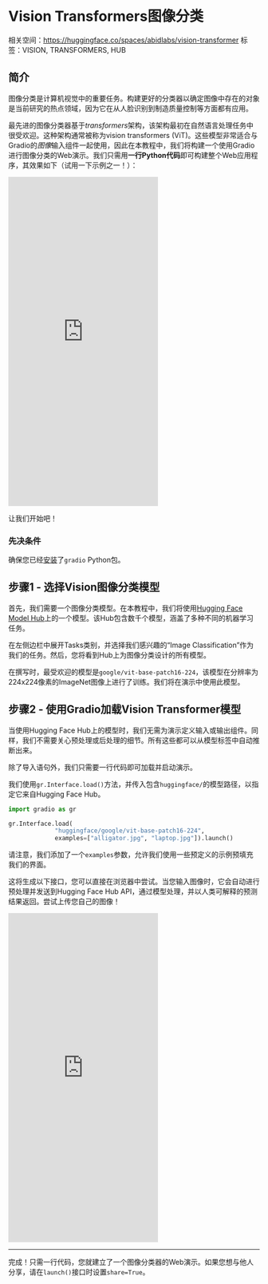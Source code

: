 # Vision Transformers图像分类

相关空间：https://huggingface.co/spaces/abidlabs/vision-transformer
标签：VISION, TRANSFORMERS, HUB

## 简介

图像分类是计算机视觉中的重要任务。构建更好的分类器以确定图像中存在的对象是当前研究的热点领域，因为它在从人脸识别到制造质量控制等方面都有应用。

最先进的图像分类器基于*transformers*架构，该架构最初在自然语言处理任务中很受欢迎。这种架构通常被称为vision transformers (ViT)。这些模型非常适合与Gradio的*图像*输入组件一起使用，因此在本教程中，我们将构建一个使用Gradio进行图像分类的Web演示。我们只需用**一行Python代码**即可构建整个Web应用程序，其效果如下（试用一下示例之一！）：

<iframe src="https://abidlabs-vision-transformer.hf.space" frameBorder="0" height="660" title="Gradio app" class="container p-0 flex-grow space-iframe" allow="accelerometer; ambient-light-sensor; autoplay; battery; camera; document-domain; encrypted-media; fullscreen; geolocation; gyroscope; layout-animations; legacy-image-formats; magnetometer; microphone; midi; oversized-images; payment; picture-in-picture; publickey-credentials-get; sync-xhr; usb; vr ; wake-lock; xr-spatial-tracking" sandbox="allow-forms allow-modals allow-popups allow-popups-to-escape-sandbox allow-same-origin allow-scripts allow-downloads"></iframe>


让我们开始吧！

### 先决条件

确保您已经[安装](/getting_started)了`gradio` Python包。

## 步骤1 - 选择Vision图像分类模型

首先，我们需要一个图像分类模型。在本教程中，我们将使用[Hugging Face Model Hub](https://huggingface.co/models?pipeline_tag=image-classification)上的一个模型。该Hub包含数千个模型，涵盖了多种不同的机器学习任务。

在左侧边栏中展开Tasks类别，并选择我们感兴趣的“Image Classification”作为我们的任务。然后，您将看到Hub上为图像分类设计的所有模型。

在撰写时，最受欢迎的模型是`google/vit-base-patch16-224`，该模型在分辨率为224x224像素的ImageNet图像上进行了训练。我们将在演示中使用此模型。

## 步骤2 - 使用Gradio加载Vision Transformer模型

当使用Hugging Face Hub上的模型时，我们无需为演示定义输入或输出组件。同样，我们不需要关心预处理或后处理的细节。所有这些都可以从模型标签中自动推断出来。

除了导入语句外，我们只需要一行代码即可加载并启动演示。

我们使用`gr.Interface.load()`方法，并传入包含`huggingface/`的模型路径，以指定它来自Hugging Face Hub。


```python
import gradio as gr

gr.Interface.load(
             "huggingface/google/vit-base-patch16-224",
             examples=["alligator.jpg", "laptop.jpg"]).launch()
```

请注意，我们添加了一个`examples`参数，允许我们使用一些预定义的示例预填充我们的界面。

这将生成以下接口，您可以直接在浏览器中尝试。当您输入图像时，它会自动进行预处理并发送到Hugging Face Hub API，通过模型处理，并以人类可解释的预测结果返回。尝试上传您自己的图像！

<iframe src="https://abidlabs-vision-transformer.hf.space" frameBorder="0" height="660" title="Gradio app" class="container p-0 flex-grow space-iframe" allow="accelerometer; ambient-light-sensor; autoplay; battery; camera; document-domain; encrypted-media; fullscreen; geolocation; gyroscope; layout-animations; legacy-image-formats; magnetometer; microphone; midi; oversized-images; payment; picture-in-picture; publickey-credentials-get; sync-xhr; usb; vr ; wake-lock; xr-spatial-tracking" sandbox="allow-forms allow-modals allow-popups allow-popups-to-escape-sandbox allow-same-origin allow-scripts allow-downloads"></iframe>

----------

完成！只需一行代码，您就建立了一个图像分类器的Web演示。如果您想与他人分享，请在`launch()`接口时设置`share=True`。

